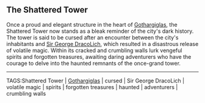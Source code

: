 ## The Shattered Tower

Once a proud and elegant structure in the heart of [Gothargiglas](Gothargiglas.md), the Shattered Tower now stands as a bleak reminder of the city's dark history. The tower is said to be cursed after an encounter between the city's inhabitants and [Sir George DracoLich](../People/Sir_George_DracoLich.md), which resulted in a disastrous release of volatile magic. Within its cracked and crumbling walls lurk vengeful spirits and forgotten treasures, awaiting daring adventurers who have the courage to delve into the haunted remnants of the once-grand tower.


---

TAGS:Shattered Tower | [Gothargiglas](Gothargiglas.md) | cursed | Sir George DracoLich | volatile magic | spirits | forgotten treasures | haunted | adventurers | crumbling walls
